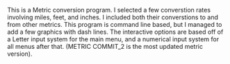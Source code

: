 This is a Metric conversion program. I selected a few converstion rates involving miles, feet, and inches. I included both their converstions to and from other metrics. This program is command line based, but I managed to add 
a few graphics with dash lines. The interactive options are based off of a Letter input system for the main menu, and a numerical input system for all menus after that. (METRIC COMMIT_2 is the most updated metric version).
